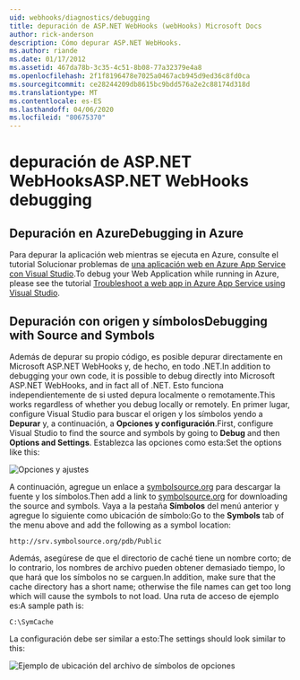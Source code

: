 ```yaml
---
uid: webhooks/diagnostics/debugging
title: depuración de ASP.NET WebHooks (webHooks) Microsoft Docs
author: rick-anderson
description: Cómo depurar ASP.NET WebHooks.
ms.author: riande
ms.date: 01/17/2012
ms.assetid: 467da78b-3c35-4c51-8b08-77a32379e4a8
ms.openlocfilehash: 2f1f8196478e7025a0467acb945d9ed36c8fd0ca
ms.sourcegitcommit: ce28244209db8615bc9bdd576a2e2c88174d318d
ms.translationtype: MT
ms.contentlocale: es-ES
ms.lasthandoff: 04/06/2020
ms.locfileid: "80675370"
---
```

# <a name="aspnet-webhooks-debugging"></a><span data-ttu-id="46eb0-103">depuración de ASP.NET WebHooks</span><span class="sxs-lookup"><span data-stu-id="46eb0-103">ASP.NET WebHooks debugging</span></span>

## <a name="debugging-in-azure"></a><span data-ttu-id="46eb0-104">Depuración en Azure</span><span class="sxs-lookup"><span data-stu-id="46eb0-104">Debugging in Azure</span></span>

<span data-ttu-id="46eb0-105">Para depurar la aplicación web mientras se ejecuta en Azure, consulte el tutorial Solucionar problemas de [una aplicación web en Azure App Service con Visual Studio](https://azure.microsoft.com/documentation/articles/web-sites-dotnet-troubleshoot-visual-studio/#webserverlogs).</span><span class="sxs-lookup"><span data-stu-id="46eb0-105">To debug your Web Application while running in Azure, please see the tutorial [Troubleshoot a web app in Azure App Service using Visual Studio](https://azure.microsoft.com/documentation/articles/web-sites-dotnet-troubleshoot-visual-studio/#webserverlogs).</span></span>

## <a name="debugging-with-source-and-symbols"></a><span data-ttu-id="46eb0-106">Depuración con origen y símbolos</span><span class="sxs-lookup"><span data-stu-id="46eb0-106">Debugging with Source and Symbols</span></span>

<span data-ttu-id="46eb0-107">Además de depurar su propio código, es posible depurar directamente en Microsoft ASP.NET WebHooks y, de hecho, en todo .NET.</span><span class="sxs-lookup"><span data-stu-id="46eb0-107">In addition to debugging your own code, it is possible to debug directly into Microsoft ASP.NET WebHooks, and in fact all of .NET.</span></span> <span data-ttu-id="46eb0-108">Esto funciona independientemente de si usted depura localmente o remotamente.</span><span class="sxs-lookup"><span data-stu-id="46eb0-108">This works regardless of whether you debug locally or remotely.</span></span> <span data-ttu-id="46eb0-109">En primer lugar, configure Visual Studio para buscar el origen y los símbolos yendo a **Depurar** y, a continuación, a **Opciones y configuración**.</span><span class="sxs-lookup"><span data-stu-id="46eb0-109">First, configure Visual Studio to find the source and symbols by going to **Debug** and then **Options and Settings**.</span></span> <span data-ttu-id="46eb0-110">Establezca las opciones como esta:</span><span class="sxs-lookup"><span data-stu-id="46eb0-110">Set the options like this:</span></span>

![Opciones y ajustes](_static/SourceSymbols.png)

<span data-ttu-id="46eb0-112">A continuación, agregue un enlace a [symbolsource.org](http://symbolsource.org) para descargar la fuente y los símbolos.</span><span class="sxs-lookup"><span data-stu-id="46eb0-112">Then add a link to [symbolsource.org](http://symbolsource.org) for downloading the source and symbols.</span></span> <span data-ttu-id="46eb0-113">Vaya a la pestaña **Símbolos** del menú anterior y agregue lo siguiente como ubicación de símbolo:</span><span class="sxs-lookup"><span data-stu-id="46eb0-113">Go to the **Symbols** tab of the menu above and add the following as a symbol location:</span></span>

```
http://srv.symbolsource.org/pdb/Public
```

<span data-ttu-id="46eb0-114">Además, asegúrese de que el directorio de caché tiene un nombre corto; de lo contrario, los nombres de archivo pueden obtener demasiado tiempo, lo que hará que los símbolos no se carguen.</span><span class="sxs-lookup"><span data-stu-id="46eb0-114">In addition, make sure that the cache directory has a short name; otherwise the file names can get too long which will cause the symbols to not load.</span></span> <span data-ttu-id="46eb0-115">Una ruta de acceso de ejemplo es:</span><span class="sxs-lookup"><span data-stu-id="46eb0-115">A sample path is:</span></span>

```
C:\SymCache
```

<span data-ttu-id="46eb0-116">La configuración debe ser similar a esto:</span><span class="sxs-lookup"><span data-stu-id="46eb0-116">The settings should look similar to this:</span></span>

![Ejemplo de ubicación del archivo de símbolos de opciones](_static/SymSource.png)
